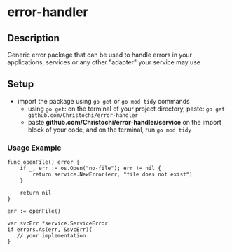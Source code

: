 # error-handler

## Description
Generic error package that can be used to handle errors in your applications, services or any other "adapter" your service may use

## Setup
- import the package using `go get` or `go mod tidy` commands
  - using `go get`: on the terminal of your project directory, paste: `go get github.com/Christochi/error-handler`
  - paste **github.com/Christochi/error-handler/service** on the import block of your code, and on the terminal, run `go mod tidy`

### Usage Example
~~~
func openFile() error {
	if _, err := os.Open("no-file"); err != nil {
		return service.NewError(err, "file does not exist")
	}

	return nil
}
~~~
~~~
err := openFile()

var svcErr *service.ServiceError
if errors.As(err, &svcErr){
   // your implementation
}
~~~
